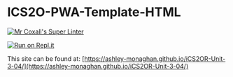 # ICS2O-PWA-Template-HTML

[![Mr Coxall's Super Linter](https://github.com/ashley-monaghan/iCS2OR-Unit-3-04/workflows/Mr%20Coxall's%20Super%20Linter/badge.svg)](https://github.com/ashley-monaghan/iCS2OR-Unit-3-04/actions)

[![Run on Repl.it](https://repl.it/badge/github/ashley-monaghan/iCS2OR-Unit-3-04)](https://repl.it/github/ashley-monaghan/iCS2OR-Unit-3-04)

This site can be found at: [https://ashley-monaghan.github.io/iCS2OR-Unit-3-04/](https://ashley-monaghan.github.io/iCS2OR-Unit-3-04/)
